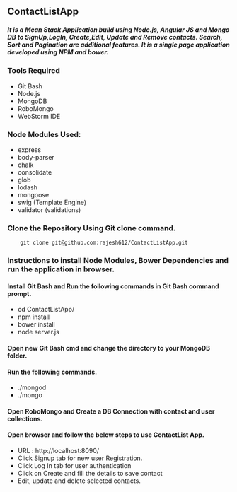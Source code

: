 ## ContactListApp
##### It is a Mean Stack Application build using Node.js, Angular JS and Mongo DB to SignUp,LogIn, Create,Edit, Update and Remove contacts. Search, Sort and Pagination are additional features. It is a single page application developed using NPM and bower.

### Tools Required
- Git Bash
- Node.js
- MongoDB
- RoboMongo
- WebStorm IDE

### Node Modules Used:
- express 
- body-parser
- chalk
- consolidate
- glob
- lodash
- mongoose
- swig   (Template Engine) 
- validator (validations)

### Clone the Repository Using Git clone command.

		git clone git@github.com:rajesh612/ContactListApp.git

### Instructions to install Node Modules, Bower Dependencies and run the application in browser.
#### Install Git Bash and Run the following commands in Git Bash command prompt.
- cd ContactListApp/
- npm install
- bower install
- node server.js

#### Open new Git Bash cmd and change the directory to your MongoDB folder.
#### Run the following commands.
- ./mongod
- ./mongo 

#### Open RoboMongo and Create a DB Connection with contact and user collections.

#### Open browser and follow the below steps to use ContactList App.
- URL :  http://localhost:8090/
- Click Signup tab for new user Registration. 
- Click Log In tab for user authentication
- Click on Create and fill the details to save contact
- Edit, update and delete selected contacts.
